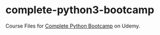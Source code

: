 # complete-python3-bootcamp

Course Files for [Complete Python Bootcamp](https://www.udemy.com/course/complete-python-bootcamp/) on Udemy.

